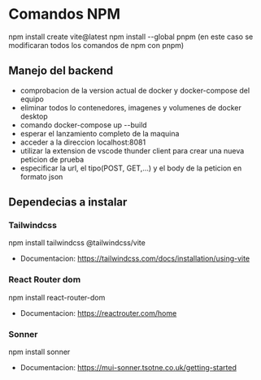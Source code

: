 # Comandos NPM

npm install create vite@latest
npm install --global pnpm (en este caso se modificaran todos los comandos de npm con pnpm)

## Manejo del backend
- comprobacion de la version actual de docker y docker-compose del equipo
- eliminar todos lo contenedores, imagenes y volumenes de docker desktop
- comando docker-compose up --build
- esperar el lanzamiento completo de la maquina
- acceder a la direccion localhost:8081
- utilizar la extension de vscode thunder client para crear una nueva peticion de prueba
- especificar la url, el tipo(POST, GET,...) y el body de la peticion en formato json

## Dependecias a instalar

### Tailwindcss

npm install tailwindcss @tailwindcss/vite

- Documentacion: https://tailwindcss.com/docs/installation/using-vite

### React Router dom

npm install react-router-dom

- Documentacion: https://reactrouter.com/home

### Sonner

npm install sonner

- Documentacion: https://mui-sonner.tsotne.co.uk/getting-started



